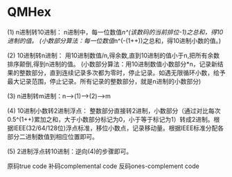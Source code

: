 # QMHex

(1)	n进制转10进制：
n进制中，每一位数值*n^(该数码的当前排位-1)之总和，得10进制的值。
(小数部分算法：每一位数值*n^(-(1++))之总和，得10进制小数的值。)

(2)	10进制转n进制：
用10进制数值/n,得余数,直到10进制的值小于n,把所有余数排序颠倒,得到n进制的值。
(小数部分算法：用10进制数值小数部分*n，记录新结果的整数部分，直到连续记录多次都为零时，停止记录。如遇无限循环小数，给予最大记录范围，停止记录。所有记录的整数部分，就是n进制的小数部分)

(3)	n进制转m进制：n-->(1)-->(2)-->m

(4)	10进制小数转2进制浮点：
整数部分直接转2进制，小数部分（通过对比每次0.5^(1++)累加之和，大于小数部分标记为0，小于等于标记为1）转成2进制。根据IEEE(32/64/128位)浮点标准，移位小数点，记录移动量。根据IEEE标准分配各部分二进制数值到相应位置即可。

(5)	2进制浮点转10进制：逆向(4)的步骤即可。


原码true code 补码complemental code 反码ones-complement code 